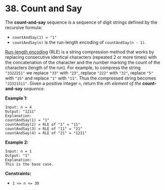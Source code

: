 # 38. Count and Say
The **count-and-say** sequence is a sequence of digit strings defined by the recursive formula:  
- `countAndSay(1) = "1"`  
- `countAndSay(n)` is the run-length encoding of `countAndSay(n - 1)`.  

[Run-length encoding](http://en.wikipedia.org/wiki/Run-length_encoding) (RLE) is a string compression method that works by replacing consecutive identical characters (repeated 2 or more times) with the concatenation of the character and the number marking the count of the characters (length of the run). For example, to compress the string `"3322251"` we replace `"33"` with `"23"`, replace `"222"` with `"32"`, replace `"5"` with `"15"` and replace `"1"` with `"11"`. Thus the compressed string becomes `"23321511"`. Given a positive integer `n`, return the `n`th *element of the* **count-and-say** *sequence*.

**Example 1:**
```
Input: n = 4
Output: "1211"
Explanation:
countAndSay(1) = "1"
countAndSay(2) = RLE of "1" = "11"
countAndSay(3) = RLE of "11" = "21"
countAndSay(4) = RLE of "21" = "1211"
```

**Example 2:**
```
Input: n = 1
Output: "1"
Explanation:
This is the base case.
```

**Constraints:**
- `1 <= n <= 30`
